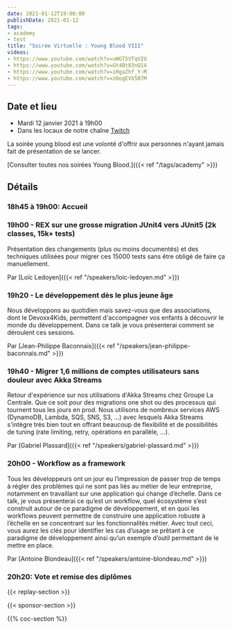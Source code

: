 ```yaml
---
date: 2021-01-12T19:00:00
publishDate: 2021-01-12
tags:
- academy
- test
title: "Soirée Virtuelle : Young Blood VIII"
videos:
- https://www.youtube.com/watch?v=uWGT5VTqVIU
- https://www.youtube.com/watch?v=Gt4Bt83nQ14
- https://www.youtube.com/watch?v=iHgaZhf_Y-M
- https://www.youtube.com/watch?v=z0ogEVX5B7M
---
```


## Date et lieu

- Mardi 12 janvier 2021 à 19h00
- Dans les locaux de notre chaîne [Twitch](https://www.twitch.tv/parisjug)

La soirée young blood est une volonté d'offrir aux personnes n'ayant jamais fait de présentation de se lancer.

[Consulter toutes nos soirées Young Blood.]({{< ref "/tags/academy" >}})

## Détails

### 18h45 à 19h00: Accueil

### 19h00 - REX sur une grosse migration JUnit4 vers JUnit5 (2k classes, 15k+ tests)

Présentation des changements (plus ou moins documentés) et des techniques utilisées pour migrer ces 15000 tests sans être obligé de faire ça manuellement.

Par [Loïc Ledoyen]({{< ref "/speakers/loic-ledoyen.md" >}})

### 19h20 - Le développement dès le plus jeune âge

Nous développons au quotidien mais savez-vous que des associations, dont le Devoxx4Kids, permettent d'accompagner vos enfants à découvrir le monde du développement. Dans ce talk je vous présenterai comment se déroulent ces sessions.

Par [Jean-Philippe Baconnais]({{< ref "/speakers/jean-philippe-baconnais.md" >}})

### 19h40 - Migrer 1,6 millions de comptes utilisateurs sans douleur avec Akka Streams

Retour d'expérience sur nos utilisations d'Akka Streams chez Groupe La Centrale. Que ce soit pour des migrations one shot ou des processus qui tournent tous les jours en prod. Nous utilisons de nombreux services AWS (DynamoDB, Lambda, SQS, SNS, S3, ...) avec lesquels Akka Streams s'intègre très bien tout en offrant beaucoup de flexibilité et de possibilités de tuning (rate limiting, retry, opérations en parallèle, ...).

Par [Gabriel Plassard]({{< ref "/speakers/gabriel-plassard.md" >}})

### 20h00 - Workflow as a framework

Tous les développeurs ont un jour eu l’impression de passer trop de temps à régler des problèmes qui ne sont pas liés au métier de leur entreprise, notamment en travaillant sur une application qui change d’échelle. Dans ce talk, je vous présenterai ce qu’est un workflow, quel écosystème s’est construit autour de ce paradigme de développement, et en quoi les workflows peuvent permettre de construire une application robuste à l’échelle en se concentrant sur les fonctionnalités métier. Avec tout ceci, vous aurez les clés pour identifier les cas d’usage se prêtant à ce paradigme de développement ainsi qu’un exemple d’outil permettant de le mettre en place.

Par [Antoine Blondeau]({{< ref "/speakers/antoine-blondeau.md" >}})

### 20h20: Vote et remise des diplômes

{{< replay-section >}}

{{< sponsor-section >}}

{{% coc-section %}}
